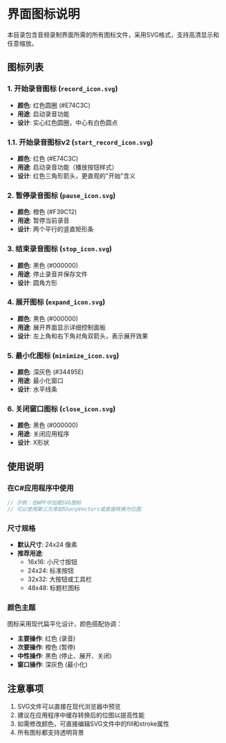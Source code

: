 # 界面图标说明

本目录包含音频录制界面所需的所有图标文件，采用SVG格式，支持高清显示和任意缩放。

## 图标列表

### 1. 开始录音图标 (`record_icon.svg`)
- **颜色**: 红色圆圈 (#E74C3C)
- **用途**: 启动录音功能
- **设计**: 实心红色圆圈，中心有白色圆点

### 1.1. 开始录音图标v2 (`start_record_icon.svg`)
- **颜色**: 红色 (#E74C3C)
- **用途**: 启动录音功能（播放按钮样式）
- **设计**: 红色三角形箭头，更直观的"开始"含义

### 2. 暂停录音图标 (`pause_icon.svg`)
- **颜色**: 橙色 (#F39C12)
- **用途**: 暂停当前录音
- **设计**: 两个平行的竖直矩形条

### 3. 结束录音图标 (`stop_icon.svg`)
- **颜色**: 黑色 (#000000)
- **用途**: 停止录音并保存文件
- **设计**: 圆角方形

### 4. 展开图标 (`expand_icon.svg`)
- **颜色**: 黑色 (#000000)
- **用途**: 展开界面显示详细控制面板
- **设计**: 左上角和右下角对角双箭头，表示展开效果

### 5. 最小化图标 (`minimize_icon.svg`)
- **颜色**: 深灰色 (#34495E)
- **用途**: 最小化窗口
- **设计**: 水平线条

### 6. 关闭窗口图标 (`close_icon.svg`)
- **颜色**: 黑色 (#000000)
- **用途**: 关闭应用程序
- **设计**: X形状

## 使用说明

### 在C#应用程序中使用
```csharp
// 示例：在WPF中加载SVG图标
// 可以使用第三方库如SharpVectors或直接转换为位图
```

### 尺寸规格
- **默认尺寸**: 24x24 像素
- **推荐用途**: 
  - 16x16: 小尺寸按钮
  - 24x24: 标准按钮
  - 32x32: 大按钮或工具栏
  - 48x48: 标题栏图标

### 颜色主题
图标采用现代扁平化设计，颜色搭配协调：
- **主要操作**: 红色 (录音)
- **次要操作**: 橙色 (暂停)
- **中性操作**: 黑色 (停止、展开、关闭)
- **窗口操作**: 深灰色 (最小化)

## 注意事项
1. SVG文件可以直接在现代浏览器中预览
2. 建议在应用程序中缓存转换后的位图以提高性能
3. 如需修改颜色，可直接编辑SVG文件中的fill和stroke属性
4. 所有图标都支持透明背景
